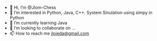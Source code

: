 - 👋 Hi, I’m @Jlom-Chess
- 👀 I’m interested in Python, Java, C++. System Sinulation using simpy in Python
- 🌱 I’m currently learning Java
- 💞️ I’m looking to collaborate on ...
- 📫 How to reach me jlojeda@gmail.com

<!---
Jlom-Chess/Jlom-Chess is a ✨ special ✨ repository because its `README.md` (this file) appears on your GitHub profile.
You can click the Preview link to take a look at your changes.
--->
